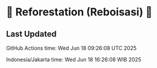 
# 🌳 Reforestation (Reboisasi) 🌲

## Last Updated

GitHub Actions time: Wed Jun 18 09:26:08 UTC 2025

Indonesia/Jakarta time: Wed Jun 18 16:26:08 WIB 2025
